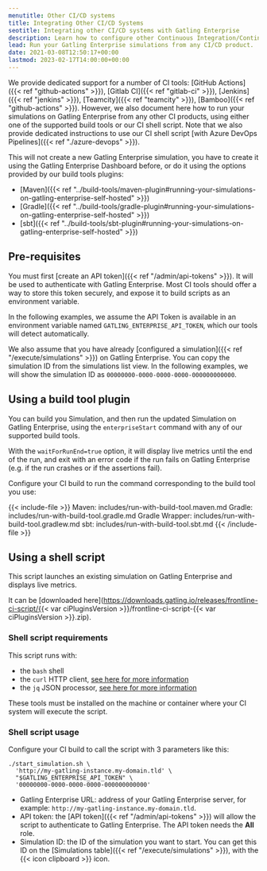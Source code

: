 ```yaml
---
menutitle: Other CI/CD systems
title: Integrating Other CI/CD Systems
seotitle: Integrating other CI/CD systems with Gatling Enterprise
description: Learn how to configure other Continuous Integration/Continuous Delivery systems to run your simulations on Gatling Enterprise.
lead: Run your Gatling Enterprise simulations from any CI/CD product.
date: 2021-03-08T12:50:17+00:00
lastmod: 2023-02-17T14:00:00+00:00
---
```


We provide dedicated support for a number of CI tools: [GitHub Actions]({{< ref "github-actions" >}}), [Gitlab CI]({{< ref "gitlab-ci" >}}), [Jenkins]({{< ref "jenkins" >}}), [Teamcity]({{< ref "teamcity" >}}), [Bamboo]({{< ref "github-actions" >}}). However, we also document here how to run your simulations on Gatling Enterprise from any other CI products, using either one of the supported build tools or our CI shell script. Note that we also provide dedicated instructions to use our CI shell script [with Azure DevOps Pipelines]({{< ref "./azure-devops" >}}).

This will not create a new Gatling Enterprise simulation, you have to create it using the Gatling Enterprise Dashboard before, or do it using the options provided by our build tools plugins:
- [Maven]({{< ref "../build-tools/maven-plugin#running-your-simulations-on-gatling-enterprise-self-hosted" >}})
- [Gradle]({{< ref "../build-tools/gradle-plugin#running-your-simulations-on-gatling-enterprise-self-hosted" >}})
- [sbt]({{< ref "../build-tools/sbt-plugin#running-your-simulations-on-gatling-enterprise-self-hosted" >}})

## Pre-requisites

You must first [create an API token]({{< ref "/admin/api-tokens" >}}). It will be used to authenticate with Gatling Enterprise. Most CI tools should offer a way to store this token securely, and expose it to build scripts as an environment variable.

In the following examples, we assume the API Token is available in an environment variable named `GATLING_ENTERPRISE_API_TOKEN`, which our tools will detect automatically.

We also assume that you have already [configured a simulation]({{< ref "/execute/simulations" >}}) on Gatling Enterprise. You can copy the simulation ID from the simulations list view. In the following examples, we will show the simulation ID as `00000000-0000-0000-0000-000000000000`.

## Using a build tool plugin

You can build you Simulation, and then run the updated Simulation on Gatling Enterprise, using the `enterpriseStart` command with any of our supported build tools.

With the `waitForRunEnd=true` option, it will display live metrics until the end of the run, and exit with an error code if the run fails on Gatling Enterprise (e.g. if the run crashes or if the assertions fail).

Configure your CI build to run the command corresponding to the build tool you use:

{{< include-file >}}
Maven: includes/run-with-build-tool.maven.md
Gradle: includes/run-with-build-tool.gradle.md
Gradle Wrapper: includes/run-with-build-tool.gradlew.md
sbt: includes/run-with-build-tool.sbt.md
{{< /include-file  >}}

## Using a shell script

This script launches an existing simulation on Gatling Enterprise and displays live metrics.

It can be [downloaded here](https://downloads.gatling.io/releases/frontline-ci-script/{{< var ciPluginsVersion >}}/frontline-ci-script-{{< var ciPluginsVersion >}}.zip).

### Shell script requirements

This script runs with:

- the `bash` shell
- the `curl` HTTP client, [see here for more information](https://curl.se/)
- the `jq` JSON processor, [see here for more information](https://stedolan.github.io/jq/)

These tools must be installed on the machine or container where your CI system will execute the script.

### Shell script usage

Configure your CI build to call the script with 3 parameters like this:

```shell
./start_simulation.sh \
  'http://my-gatling-instance.my-domain.tld' \
  "$GATLING_ENTERPRISE_API_TOKEN" \
  '00000000-0000-0000-0000-000000000000'
```

- Gatling Enterprise URL: address of your Gatling Enterprise server, for example:
  `http://my-gatling-instance.my-domain.tld`.
- API token: the [API token]({{< ref "/admin/api-tokens" >}}) will allow the script to
  authenticate to Gatling Enterprise. The API token needs the **All** role.
- Simulation ID: the ID of the simulation you want to start. You can get this ID on the
  [Simulations table]({{< ref "/execute/simulations" >}}), with the {{< icon clipboard >}}
  icon.
